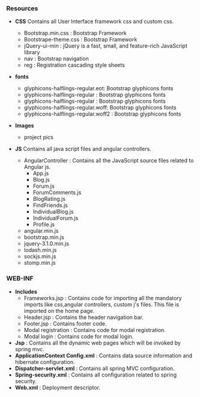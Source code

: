 ###	Resources
-	**CSS** 
Contains all User Interface framework css and custom css.
    -	Bootstrap.min.css : Bootstrap Framework
    -	Bootstrape-theme.css : Bootstrap Framework
    -	jQuery-ui-min : jQuery is a fast, small, and feature-rich JavaScript library
    -	nav : Bootstrap navigation
    -	reg : Registration cascading style sheets
    
-	**fonts** 

    - glyphicons-halflings-regular.eot: Bootstrap  glyphicons fonts
    -	glyphicons-halflings-regular : Bootstrap glyphicons fonts
    -	glyphicons-halflings-regular : Bootstrap  glyphicons fonts
    -	glyphicons-halflings-regular.woff: Bootstrap glyphicons  fonts
    -	glyphicons-halflings-regular.woff2 : Bootstrap  glyphicons fonts


-	**Images**
      - project pics
      		
    
-	**JS** 
Contains all java script files and angular controllers.
      -	AngularController : Contains all the JavaScript source files related to Angular js.
          -	 App.js
          -	 Blog.js
          -	 Forum.js
          -	 ForumComments.js
          -	 BlogRating.js
          -	 FindFriends.js
          -	 IndividualBlog.js
          -	 IndividualForum.js
          -	 Profile.js
      -  angular.min.js
      -  bootstrap.min.js
      -  jquery-3.1.0.min.js
      -  lodash.min.js
      -  sockjs.min.js
      -  stomp.min.js


###	 WEB-INF
-	**Includes**
    -	Frameworks.jsp : Contains code for importing all the mandatory imports like css,angular controllers, custom j's files. This file is imported on the home page.
    -	Header.jsp : Contains the header navigation bar.
    -	Footer.jsp : Contains footer code.
    -	Modal registration : Contains code for modal registration.
    -	Modal login : Contains code for modal login.
-	**Jsp** : Contains all the dynamic web pages which will be invoked by spring mvc.
-	**ApplicationContext Config.xml** : Contains data source information and hibernate configuration.
-	**Dispatcher-servlet.xml** : Contains all spring  MVC configuration.
-	**Spring-security.xml** : Contains all configuration related to spring security.
-	**Web.xml** : Deployment descriptor.

